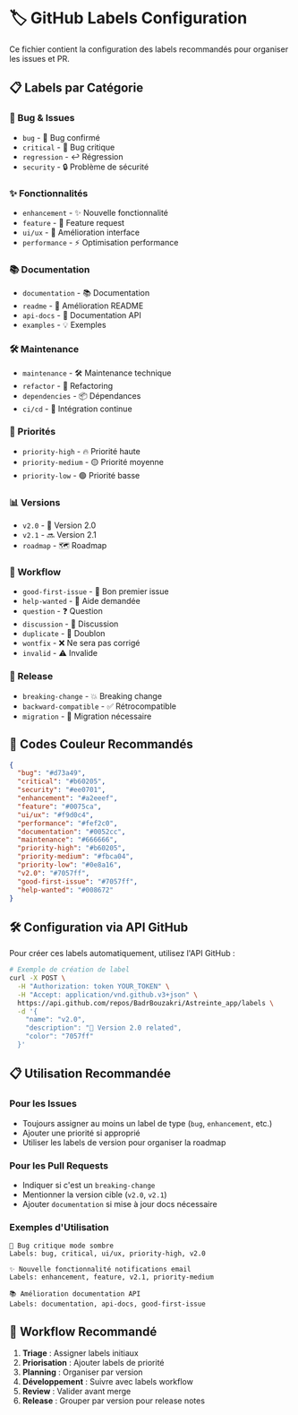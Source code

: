 # 🏷️ GitHub Labels Configuration

Ce fichier contient la configuration des labels recommandés pour organiser les issues et PR.

## 📋 Labels par Catégorie

### 🐛 Bug & Issues
- `bug` - 🐛 Bug confirmé
- `critical` - 🚨 Bug critique
- `regression` - ↩️ Régression
- `security` - 🔒 Problème de sécurité

### ✨ Fonctionnalités
- `enhancement` - ✨ Nouvelle fonctionnalité
- `feature` - 🎯 Feature request
- `ui/ux` - 🎨 Amélioration interface
- `performance` - ⚡ Optimisation performance

### 📚 Documentation
- `documentation` - 📚 Documentation
- `readme` - 📖 Amélioration README
- `api-docs` - 🔧 Documentation API
- `examples` - 💡 Exemples

### 🛠️ Maintenance
- `maintenance` - 🛠️ Maintenance technique
- `refactor` - 🔄 Refactoring
- `dependencies` - 📦 Dépendances
- `ci/cd` - 🚀 Intégration continue

### 🎯 Priorités
- `priority-high` - 🔥 Priorité haute
- `priority-medium` - 🟡 Priorité moyenne
- `priority-low` - 🟢 Priorité basse

### 📊 Versions
- `v2.0` - 🎉 Version 2.0
- `v2.1` - 🔜 Version 2.1
- `roadmap` - 🗺️ Roadmap

### 👥 Workflow
- `good-first-issue` - 👋 Bon premier issue
- `help-wanted` - 🤝 Aide demandée
- `question` - ❓ Question
- `discussion` - 💬 Discussion
- `duplicate` - 📎 Doublon
- `wontfix` - ❌ Ne sera pas corrigé
- `invalid` - ⚠️ Invalide

### 🚀 Release
- `breaking-change` - 💥 Breaking change
- `backward-compatible` - ✅ Rétrocompatible
- `migration` - 🔄 Migration nécessaire

## 🎨 Codes Couleur Recommandés

```json
{
  "bug": "#d73a49",
  "critical": "#b60205", 
  "security": "#ee0701",
  "enhancement": "#a2eeef",
  "feature": "#0075ca",
  "ui/ux": "#f9d0c4",
  "performance": "#fef2c0",
  "documentation": "#0052cc",
  "maintenance": "#666666",
  "priority-high": "#b60205",
  "priority-medium": "#fbca04",
  "priority-low": "#0e8a16",
  "v2.0": "#7057ff",
  "good-first-issue": "#7057ff",
  "help-wanted": "#008672"
}
```

## 🛠️ Configuration via API GitHub

Pour créer ces labels automatiquement, utilisez l'API GitHub :

```bash
# Exemple de création de label
curl -X POST \
  -H "Authorization: token YOUR_TOKEN" \
  -H "Accept: application/vnd.github.v3+json" \
  https://api.github.com/repos/BadrBouzakri/Astreinte_app/labels \
  -d '{
    "name": "v2.0",
    "description": "🎉 Version 2.0 related",
    "color": "7057ff"
  }'
```

## 📋 Utilisation Recommandée

### Pour les Issues
- Toujours assigner au moins un label de type (`bug`, `enhancement`, etc.)
- Ajouter une priorité si approprié
- Utiliser les labels de version pour organiser la roadmap

### Pour les Pull Requests
- Indiquer si c'est un `breaking-change`
- Mentionner la version cible (`v2.0`, `v2.1`)
- Ajouter `documentation` si mise à jour docs nécessaire

### Exemples d'Utilisation
```
🐛 Bug critique mode sombre
Labels: bug, critical, ui/ux, priority-high, v2.0

✨ Nouvelle fonctionnalité notifications email  
Labels: enhancement, feature, v2.1, priority-medium

📚 Amélioration documentation API
Labels: documentation, api-docs, good-first-issue
```

## 🚀 Workflow Recommandé

1. **Triage** : Assigner labels initiaux
2. **Priorisation** : Ajouter labels de priorité
3. **Planning** : Organiser par version
4. **Développement** : Suivre avec labels workflow
5. **Review** : Valider avant merge
6. **Release** : Grouper par version pour release notes